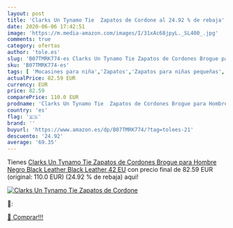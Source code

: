 ```yaml
---
layout: post
title: 'Clarks Un Tynamo Tie  Zapatos de Cordone al 24.92 % de rebaja'
date: 2020-06-06 17:42:51
image: 'https://m.media-amazon.com/images/I/31xAc68jpyL._SL400_.jpg'
comments: true
category: ofertas
author: 'tole.es'
slug: 'B07TMRK774-es Clarks Un Tynamo Tie Zapatos de Cordones Brogue para...'
sku: 'B07TMRK774-es'
tags: [ 'Mocasines para niña','Zapatos','Zapatos para niñas pequeñas','Zapatos y complementos','zapatos', ]
actualPrice: 82.59 EUR
currency: EUR
price: 82.59
comparePrice: 110.0 EUR
prodname: 'Clarks Un Tynamo Tie  Zapatos de Cordones Brogue para Hombre  Negro  Black Leather Black Leather   42 EU'
country: 'es'
flag: '🇪🇸'
brand: ''
buyurl: 'https://www.amazon.es/dp/B07TMRK774/?tag=tolees-21'
descuento: '24.92'
average: '69.35'
---
```


Tienes [Clarks Un Tynamo Tie  Zapatos de Cordones Brogue para Hombre  Negro  Black Leather Black Leather   42 EU](https://www.amazon.es/dp/B07TMRK774/?tag=tolees-21) con precio final de  82.59 EUR (original: 110.0 EUR) (24.92 %  de rebaja) aqui!

[![Clarks Un Tynamo Tie  Zapatos de Cordone](https://m.media-amazon.com/images/I/31xAc68jpyL._SL400_.jpg)](https://www.amazon.es/dp/B07TMRK774/?tag=tolees-21)

🔎:


[🛒 Comprar!!!](https://www.amazon.es/dp/B07TMRK774/?tag=tolees-21)
